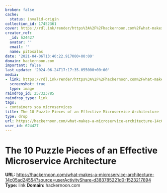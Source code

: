 ```yaml
---
broken: false
cache:
  status: invalid-origin
collection_id: 17452361
cover: https://rdl.ink/render/https%3A%2F%2Fhackernoon.com%2Fwhat-makes-a-microservice-architecture-14c05ad24554%3Fsource%3DuserActivityShare-d383785221d0-1523217894
creator_ref:
  _id: 624427
  avatar: ''
  email: ''
  name: pitosalas
date: '2021-04-06T13:40:22.917000+00:00'
domain: hackernoon.com
important: false
last_update: '2024-06-24T17:17:35.055000+00:00'
media:
- link: https://rdl.ink/render/https%3A%2F%2Fhackernoon.com%2Fwhat-makes-a-microservice-architecture-14c05ad24554%3Fsource%3DuserActivityShare-d383785221d0-1523217894
  screenshot: true
  type: image
raindrop_id: 257323785
raindrop_type: link
tags:
- containers soa microservices
title: The 10 Puzzle Pieces of an Effective Microservice Architecture
type: drop
url: https://hackernoon.com/what-makes-a-microservice-architecture-14c05ad24554?source=userActivityShare-d383785221d0-1523217894
user_id: 624427
---
```


# The 10 Puzzle Pieces of an Effective Microservice Architecture

**URL:** https://hackernoon.com/what-makes-a-microservice-architecture-14c05ad24554?source=userActivityShare-d383785221d0-1523217894
**Type:** link
**Domain:** hackernoon.com
